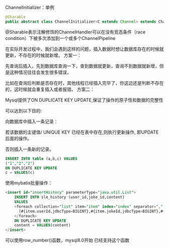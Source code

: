 





ChannelInitializer：单例

```java
@Sharable
public abstract class ChannelInitializer<C extends Channel> extends ChannelInboundHandlerAdapter
```



@Sharable表示注解修饰的ChannelHandler可以在没有竞态条件（race condition）下被多次添加到一个或多个ChannelPipeline







在实际开发过程中，我们会遇到这样的问题，插入数据时想让数据库存在的时候就更新，不存在的时候就新增。
方案一：

先查询后插入，先到数据库查询一下，查到数据就更新，查询不到数据就新增，但是这种情况往往会发生很多错误，

比如在查询后判断是否存在时，其他线程已经插入完毕了，你这边还是判断不存在的，这时候就会重复插入或者报错。
方案二：

Mysql提供了ON DUPLICATE KEY UPDATE,保证了操作的原子性和数据的完整性

可以达到以下目的:

向数据库中插入一条记录：

若该数据的主键值/ UNIQUE KEY 已经在表中存在,则执行更新操作, 即UPDATE 后面的操作。

否则插入一条新的记录。

```sql
INSERT INTO table (a,b,c) VALUES
("1","2","2")
ON DUPLICATE KEY UPDATE
c = VALUES(c)
```

使用mybatis批量操作：

```sql
<insert id="insertHistory" parameterType="java.util.List">
    INSERT INTO sle_history (user_id,joke_id,content)
    VALUES
    <foreach collection="list" item="item" index="index" separator="," >
      (#{item.userId,jdbcType=BIGINT},#{item.jokeId,jdbcType=BIGINT},#{item.content,jdbcType=VARCHAR})
    </foreach>
    ON DUPLICATE KEY UPDATE
    content = VALUES(content)
</insert>
```

























可以使用row_number()函数，mysql8.0开始 已经支持这个函数























































































